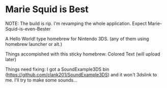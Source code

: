 # Marie Squid is Best
NOTE: The build is rip. I'm revamping the whole application. Expect Marie-Squid-is-even-Bester

A Hello World! type homebrew for Nintendo 3DS. (any of them using homebrew launcher or alt.)

Things accompished with this sticky homebrew:
Colored Text (will upload later)

Things need fixing:
I got a SoundExample3DS bin (https://github.com/clank201/SoundExample3DS) and it won't 3dslink to me.
I'll try to make some sounds...
